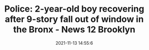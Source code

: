 ---
"title": "Police: 2-year-old boy recovering after 9-story fall out of window in the Bronx - News 12 Brooklyn"
"date": "2021-11-13 14:55:6"
"feed_name": "GOOGLENEWSCONSTRUCTION"
"feed_website": "https://news.google.com/search?q=construction%2Bincident&hl=en-US&gl=US&ceid=US:en"
"feed_rss": "https://news.google.com/rss/search?q=construction%2Bincident&hl=en-US&gl=US&ceid=US:en"
"link": "https://brooklyn.news12.com/police-2-year-old-boy-recovering-after-9-story-fall-out-of-window-in-the-bronx"
"source": "{'href': 'https://brooklyn.news12.com', 'title': 'News 12 Brooklyn'}"
"file": "_posts/2021-1-1-3c3e247dcbd16defc2314583bd3d544b2bbceaef.md"
"accident": "0"
"drilling": "0"
"dead": "0"
"injured": "0"
"arrested": "0"
"place": "unknown place"
"where": "unknown site"
"causes": "unknown"
"place_uri": "unknown place"
---